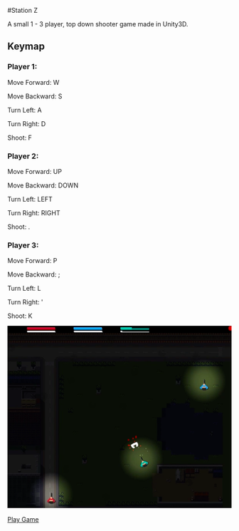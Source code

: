 #Station Z

A small 1 - 3 player, top down shooter game made in Unity3D.

## Keymap

### Player 1:

Move Forward: W

Move Backward: S

Turn Left: A

Turn Right: D

Shoot: F

### Player 2:
Move Forward: UP

Move Backward: DOWN

Turn Left: LEFT

Turn Right: RIGHT

Shoot: .

### Player 3:

Move Forward: P

Move Backward: ;

Turn Left: L

Turn Right: '

Shoot: K


![screenshot](./screenshot.png "Screenshot")



[Play Game](https://station-z.surge.sh)